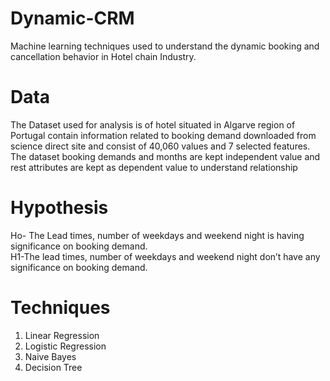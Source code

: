 # Dynamic-CRM
Machine learning techniques used to understand the dynamic booking and cancellation behavior in Hotel chain Industry.

# Data 
The Dataset used for analysis is of hotel situated in
Algarve region of Portugal contain information
related to booking demand downloaded from
science direct site and consist of 40,060 values and
7 selected features. The dataset booking demands
and months are kept independent value and rest
attributes are kept as dependent value to
understand relationship

# Hypothesis
Ho- The Lead times, number of weekdays and
weekend night is having significance on
booking demand.  
H1-The lead times, number of weekdays and
weekend night don’t have any significance on
booking demand.  

# Techniques
1) Linear Regression
2) Logistic Regression
3) Naive Bayes  
4) Decision Tree  

